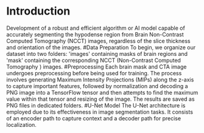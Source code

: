 # Introduction
Development of  a robust and efficient algorithm or AI model capable of accurately segmenting the hypodense region from Brain Non-Contrast Computed Tomography (NCCT) images, regardless of the slice thickness and orientation of the images. 
#Data Preparation
To begin, we organize our dataset into two folders: 'images' containing masks of brain regions and 'mask' containing the corresponding NCCT (Non-Contrast Computed Tomography ) images.
#Preprocessing
Each brain mask and CTA image undergoes preprocessing before being used for training. The process involves generating Maximum Intensity Projections (MIPs) along the z-axis to capture important features, followed by normalization and decoding a PNG image into a TensorFlow tensor and then attempts to find the maximum value within that tensor and resizing of the image. The results are saved as PNG files in dedicated folders.
#U-Net Model
The U-Net architecture is employed due to its effectiveness in image segmentation tasks. It consists of an encoder path to capture context and a decoder path for precise localization.
